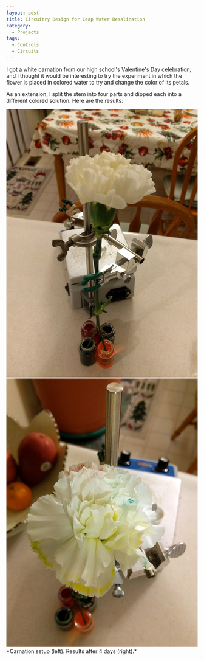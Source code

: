 ```yaml
---
layout: post
title: Circuitry Design for Ceap Water Desalination
category:
  - Projects
tags:
  - Controls
  - Circuits
---
```


I got a white carnation from our high school's Valentine's Day celebration, and I thought it would be interesting to try the experiment in which the flower is placed in colored water to try and change the color of its petals.
<!--more-->
As an extension, I split the stem into four parts and dipped each into a different colored solution. Here are the results:

<div class="center">
    <img src="/assets/img/carnation/carnation1.jpg" alt="Initial carnation setup" class="three-image-row">
    <img src="/assets/img/carnation/carnation2.jpg" alt="Resulting carnation" class="three-image-row">
</div>
*Carnation setup (left). Results after 4 days (right).*
